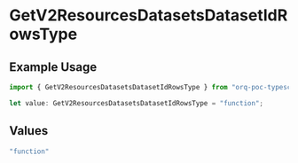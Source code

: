 # GetV2ResourcesDatasetsDatasetIdRowsType

## Example Usage

```typescript
import { GetV2ResourcesDatasetsDatasetIdRowsType } from "orq-poc-typescript/models/operations";

let value: GetV2ResourcesDatasetsDatasetIdRowsType = "function";
```

## Values

```typescript
"function"
```